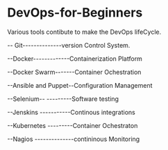 # DevOps-for-Beginners


Various tools contibute to make the DevOps lifeCycle.

-- Git--------------version Control System.

--Docker-------------Containerization Platform

--Docker Swarm-------Container Ochestration

--Ansible and Puppet--Configuration Management

--Selenium-- ---------Software testing

--Jenskins -----------Continous integrations

--Kubernetes ---------Container Ochestraton

--Nagios --------------contininous Monitoring

